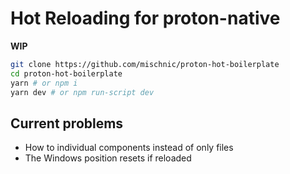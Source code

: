 # Hot Reloading for proton-native

**WIP**

```sh
git clone https://github.com/mischnic/proton-hot-boilerplate
cd proton-hot-boilerplate
yarn # or npm i
yarn dev # or npm run-script dev
```

## Current problems

- How to individual components instead of only files
- The Windows position resets if reloaded